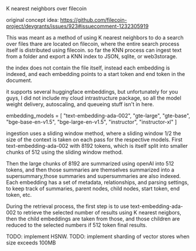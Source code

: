 K nearest neighbors over filecoin

original concept idea: https://github.com/filecoin-project/devgrants/issues/923#issuecomment-1232305919

This was meant as a method of using K nearest neighbors to do a search over files thare are located on filecoin, where the entire search process itself is distributed using filecoin. so far the KNN process can ingest text from a folder and export a KNN index to JSON, sqlite, or web3storage.

the index does not contain the file itself, instead each embedding is indexed, and each embedding points to a start token and end token in the document.

it supports several huggingface embeddings, but unfortunately for you guys, I did not include my cloud intrastructure package, so all the model weight delivery, autoscaling, and queueing stuff isn't in here.

embedding_models = [
    "text-embedding-ada-002",
    "gte-large",
    "gte-base",
    "bge-base-en-v1.5",
    "bge-large-en-v1.5",
    "instructor",
    "instructor-xl"
]

ingestion uses a sliding window method, where a sliding window 1/2 the size of the context is taken on each pass for the respective models. First text-embedding-ada-002 with 8192 tokens, which is itself split into smaller chunks of 512 using the sliding window method.

Then the large chunks of 8192 are summarized using openAI into 512 tokens, and then those summaries are themselves summarized into a supersummary,those summaries and supersummaries are also indexed. Each embedding has a set of metadata, relationships, and parsing settings, to keep track of summaries, parent nodes, child nodes, start token, end token, etc.

During the retrieval process, the first step is to use text-embedding-ada-002 to retrieve the selected number of results using K nearest neigbors, then the child embeddings are taken from those, and those children are reduced to the selected numbers if 512 token final results.

TODO: implement HSNW.
TODO: implement sharding of vector stores when size exceeds 100MB